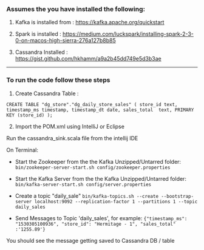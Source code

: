 ### Assumes the you have installed the following:

 1. Kafka is installed from : https://kafka.apache.org/quickstart
 
 2. Spark is installed : https://medium.com/luckspark/installing-spark-2-3-0-on-macos-high-sierra-276a127b8b85
 
 3. Cassandra Installed : https://gist.github.com/hkhamm/a9a2b45dd749e5d3b3ae

---
### To run the code follow these steps 

1. Create Cassandra Table :

`CREATE TABLE "dg_store"."dg_daily_store_sales" (
	 store_id text,
     timestamp_ms timestamp,
     timestamp_dt date,
     sales_total  text,
	PRIMARY KEY (store_id)
);`

2. Import the POM.xml using IntelliJ or Eclipse

Run the cassandra_sink.scala file from the intellij IDE

On Terminal:
- Start the Zookeeper from the the Kafka Unzipped/Untarred folder:
 `bin/zookeeper-server-start.sh config/zookeeper.properties`

- Start the Kafka Server from the the Kafka Unzipped/Untarred folder:
 `bin/kafka-server-start.sh config/server.properties`
 
- Create a topic "daily_sale"
`bin/kafka-topics.sh --create --bootstrap-server localhost:9092 --replication-factor 1 --partitions 1 --topic daily_sales`

- Send Messages to Topic 'daily_sales', for example:
`{"timestamp_ms": "1530305100936", "store_id": "Hermitage - 1", "sales_total" :'1255.89'}`


You should see the message getting saved to Cassandra DB / table



 
